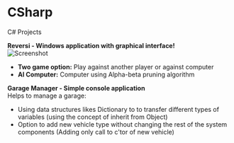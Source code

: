 # CSharp
C# Projects

<b>Reversi - Windows application with graphical interface!</b><br>
![Screenshot](ReversiProject/screenshot.png)
<ul>
          <li><b>Two game option:</b> Play against another player or against computer</li>
          <li><b>AI Computer:</b> Computer using Alpha-beta pruning algorithm</li>
</ul>

<b>Garage Manager - Simple console application</b></br>
Helps to manage a garage:</br>
<ul>
  <li>Using data structures likes Dictionary to to transfer different types of variables (using the concept of inherit from Object)</li>
  <li>Option to add new vehicle type without changing the rest of the system components (Adding only call to c'tor of new vehicle)</li>
</ul>
